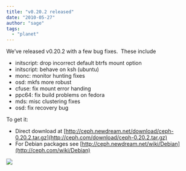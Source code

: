 ```yaml
---
title: "v0.20.2 released"
date: "2010-05-27"
author: "sage"
tags: 
  - "planet"
---
```


We’ve released v0.20.2 with a few bug fixes.  These include

- initscript: drop incorrect default btrfs mount option
- initscript: behave on ksh (ubuntu)
- monc: monitor hunting fixes
- osd: mkfs more robust
- cfuse: fix mount error handing
- ppc64: fix build problems on fedora
- mds: misc clustering fixes
- osd: fix recovery bug

To get it:

- Direct download at [http://ceph.newdream.net/download/ceph-0.20.2.tar.gz](http://ceph.com/download/ceph-0.20.2.tar.gz)
- For Debian packages see [http://ceph.newdream.net/wiki/Debian](http://ceph.com/wiki/Debian)

![](http://track.hubspot.com/__ptq.gif?a=268973&k=14&bu=http://ceph.com&r=http://ceph.com/releases/v0-20-2-released/&bvt=rss&p=wordpress)
